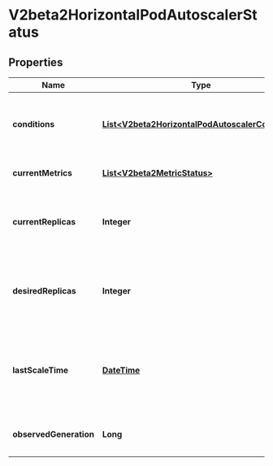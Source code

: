
# V2beta2HorizontalPodAutoscalerStatus

## Properties
Name | Type | Description | Notes
------------ | ------------- | ------------- | -------------
**conditions** | [**List&lt;V2beta2HorizontalPodAutoscalerCondition&gt;**](V2beta2HorizontalPodAutoscalerCondition.md) | conditions is the set of conditions required for this autoscaler to scale its target, and indicates whether or not those conditions are met. | 
**currentMetrics** | [**List&lt;V2beta2MetricStatus&gt;**](V2beta2MetricStatus.md) | currentMetrics is the last read state of the metrics used by this autoscaler. |  [optional]
**currentReplicas** | **Integer** | currentReplicas is current number of replicas of pods managed by this autoscaler, as last seen by the autoscaler. | 
**desiredReplicas** | **Integer** | desiredReplicas is the desired number of replicas of pods managed by this autoscaler, as last calculated by the autoscaler. | 
**lastScaleTime** | [**DateTime**](DateTime.md) | lastScaleTime is the last time the HorizontalPodAutoscaler scaled the number of pods, used by the autoscaler to control how often the number of pods is changed. |  [optional]
**observedGeneration** | **Long** | observedGeneration is the most recent generation observed by this autoscaler. |  [optional]



